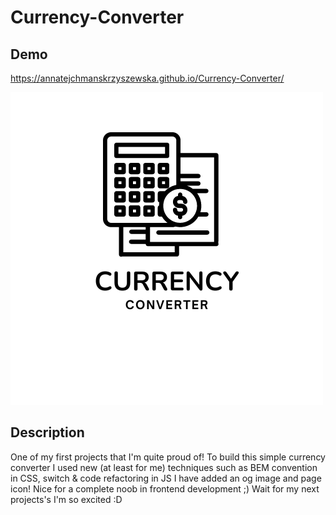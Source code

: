 # Currency-Converter

## Demo

https://annatejchmanskrzyszewska.github.io/Currency-Converter/


![converter image](https://github.com/AnnaTejchmanSkrzyszewska/Currency-Converter/blob/main/images/currency.png)

## Description

One of my first projects that I'm quite proud of! To build this simple currency converter I used new (at least for me) techniques such as BEM convention in CSS, switch & code refactoring in JS I have added an og image and page icon! Nice for a complete noob in frontend development ;) Wait for my next projects's I'm so excited :D
